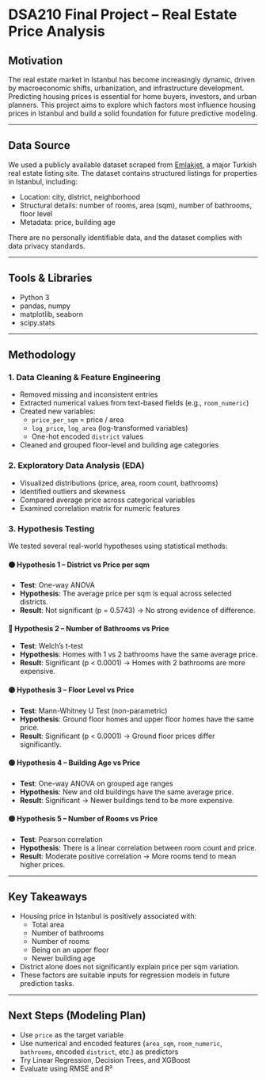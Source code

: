 # DSA210 Final Project – Real Estate Price Analysis

## Motivation

The real estate market in Istanbul has become increasingly dynamic, driven by macroeconomic shifts, urbanization, and infrastructure development. Predicting housing prices is essential for home buyers, investors, and urban planners. This project aims to explore which factors most influence housing prices in Istanbul and build a solid foundation for future predictive modeling.

---

## Data Source

We used a publicly available dataset scraped from [Emlakjet](https://www.emlakjet.com/), a major Turkish real estate listing site. The dataset contains structured listings for properties in Istanbul, including:

- Location: city, district, neighborhood
- Structural details: number of rooms, area (sqm), number of bathrooms, floor level
- Metadata: price, building age

There are no personally identifiable data, and the dataset complies with data privacy standards.

---

## Tools & Libraries

- Python 3
- pandas, numpy
- matplotlib, seaborn
- scipy.stats

---

## Methodology

### 1. Data Cleaning & Feature Engineering
- Removed missing and inconsistent entries
- Extracted numerical values from text-based fields (e.g., `room_numeric`)
- Created new variables:
  - `price_per_sqm` = price / area
  - `log_price`, `log_area` (log-transformed variables)
  - One-hot encoded `district` values
- Cleaned and grouped floor-level and building age categories

### 2. Exploratory Data Analysis (EDA)
- Visualized distributions (price, area, room count, bathrooms)
- Identified outliers and skewness
- Compared average price across categorical variables
- Examined correlation matrix for numeric features

### 3. Hypothesis Testing
We tested several real-world hypotheses using statistical methods:

#### 🟠 Hypothesis 1 – District vs Price per sqm
- **Test**: One-way ANOVA
- **Hypothesis**: The average price per sqm is equal across selected districts.
- **Result**: Not significant (p = 0.5743) → No strong evidence of difference.

#### 🔵 Hypothesis 2 – Number of Bathrooms vs Price
- **Test**: Welch’s t-test
- **Hypothesis**: Homes with 1 vs 2 bathrooms have the same average price.
- **Result**: Significant (p < 0.0001) → Homes with 2 bathrooms are more expensive.

#### 🟣 Hypothesis 3 – Floor Level vs Price
- **Test**: Mann-Whitney U Test (non-parametric)
- **Hypothesis**: Ground floor homes and upper floor homes have the same price.
- **Result**: Significant (p < 0.0001) → Ground floor prices differ significantly.

#### 🟢 Hypothesis 4 – Building Age vs Price
- **Test**: One-way ANOVA on grouped age ranges
- **Hypothesis**: New and old buildings have the same average price.
- **Result**: Significant → Newer buildings tend to be more expensive.

#### 🟡 Hypothesis 5 – Number of Rooms vs Price
- **Test**: Pearson correlation
- **Hypothesis**: There is a linear correlation between room count and price.
- **Result**: Moderate positive correlation → More rooms tend to mean higher prices.

---

## Key Takeaways

- Housing price in Istanbul is positively associated with:
  - Total area
  - Number of bathrooms
  - Number of rooms
  - Being on an upper floor
  - Newer building age
- District alone does not significantly explain price per sqm variation.
- These factors are suitable inputs for regression models in future prediction tasks.

---

## Next Steps (Modeling Plan)

- Use `price` as the target variable
- Use numerical and encoded features (`area_sqm`, `room_numeric`, `bathrooms`, encoded `district`, etc.) as predictors
- Try Linear Regression, Decision Trees, and XGBoost
- Evaluate using RMSE and R²